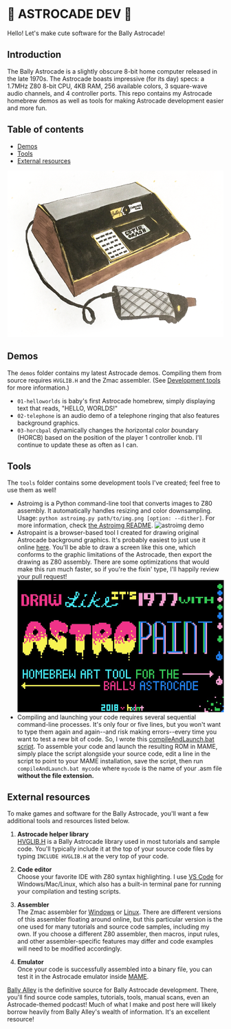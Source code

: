 # 🍄 ASTROCADE DEV 🍄

Hello! Let's make cute software for the Bally Astrocade!

## Introduction
The Bally Astrocade is a slightly obscure 8-bit home computer released in the late 1970s. The Astrocade boasts impressive (for its day) specs: a 1.7MHz Z80 8-bit CPU, 4KB RAM, 256 available colors, 3 square-wave audio channels, and 4 controller ports. This repo contains my Astrocade homebrew demos as well as tools for making Astrocade development easier and more fun. 

## Table of contents
- [Demos](#demos)
- [Tools](#tools)
- [External resources](#external-resources)

![Sketch depicting Bally Astrocade](etc/bally.png)

## Demos
The `demos` folder contains my latest Astrocade demos. Compiling them from source requires `HVGLIB.H` and the Zmac assembler. (See [Development tools](#development-tools) for more information.)
 - `01-helloworlds` is baby's first Astrocade homebrew, simply displaying text that reads, "HELLO, WORLDS!"
 - `02-telephone` is an audio demo of a telephone ringing that also features background graphics.
 - `03-horcbpal` dynamically changes the *hor*izontal *c*olor *b*oundary (HORCB) based on the position of the player 1 controller knob.
I'll continue to update these as often as I can.

## Tools
The `tools` folder contains some development tools I've created; feel free to use them as well!
 - Astroimg is a Python command-line tool that converts images to Z80 assembly. It automatically handles resizing and color downsampling. Usage: `python astroimg.py path/to/img.png [option: --dither]`. For more information, check [the Astroimg README](https://github.com/hxlnt/astrocade/tree/master/tools/astroimg).
 ![astroimg demo](https://hxlntblob.blob.core.windows.net/nbm/astroimgtest.jpg)
 - Astropaint is a browser-based tool I created for drawing original Astrocade background graphics. It's probably easiest to just use it online [here](https://rawgit.com/hxlnt/astrocade/master/tools/astropaint/index.html). You'll be able to draw a screen like this one, which conforms to the graphic limitations of the Astrocade, then export the drawing as Z80 assembly. There are some optimizations that would make this run much faster, so if you're the fixin' type, I'll happily review your pull request!
 ![Screenshot of Astrocade](etc/paint900.jpeg)
 - Compiling and launching your code requires several sequential command-line processes. It's only four or five lines, but you won't want to type them again and again--and risk making errors--every time you want to test a new bit of code. So, I wrote this [compileAndLaunch.bat script](https://github.com/hxlnt/astrocade-dev/blob/master/tools/compileAndLaunch.bat). To assemble your code and launch the resulting ROM in MAME, simply place the script alongside your source code, edit a line in the script to point to your MAME installation, save the script, then run `compileAndLaunch.bat mycode` where `mycode` is the name of your .asm file **without the file extension.**

## External resources

To make games and software for the Bally Astrocade, you'll want a few additional tools and resources listed below.

1. **Astrocade helper library**<BR>[HVGLIB.H](http://www.ballyalley.com/ml/ml_tools/HVGLIB.zip) is a Bally Astrocade library used in most tutorials and sample code. You'll typically include it at the top of your source code files by typing `INCLUDE HVGLIB.H` at the very top of your code.

2. **Code editor**<BR>Choose your favorite IDE with Z80 syntax highlighting. I use [VS Code](http://code.visualstudio.com) for Windows/Mac/Linux, which also has a built-in terminal pane for running your compilation and testing scripts.

3. **Assembler**<BR>The Zmac assembler for [Windows](http://www.ballyalley.com/ml/ml_tools/Zmac13_win32.zip) or [Linux](http://www.ballyalley.com/ml/ml_tools/zmac-linux.zip). There are different versions of this assembler floating around online, but this particular version is the one used for many tutorials and source code samples, including my own. If you choose a different Z80 assembler, then macros, input rules, and other assembler-specific features may differ and code examples will need to be modified accordingly.

4. **Emulator**<BR>Once your code is successfully assembled into a binary file, you can test it in the Astrocade emulator inside [MAME](https://github.com/mamedev/mame/releases).

[Bally Alley](http://www.ballyalley.com/) is the definitive source for Bally Astrocade development. There, you'll find source code samples, tutorials, tools, manual scans, even an Astrocade-themed podcast! Much of what I make and post here will likely borrow heavily from Bally Alley's wealth of information. It's an excellent resource!
